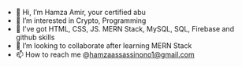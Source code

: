 - 👋 Hi, I’m Hamza Amir, your certified abu
- 👀 I’m interested in Crypto, Programming
- 🌱 I've got HTML, CSS, JS. MERN Stack, MySQL, SQL, Firebase and github skills
- 💞️ I’m looking to collaborate after learning MERN Stack
- 📫 How to reach me @hamzaassassinono1@gmail.com

<!---
HamzaAmir-trader/HamzaAmir-trader is a ✨ special ✨ repository because its `README.md` (this file) appears on your GitHub profile.
You can click the Preview link to take a look at your changes.
--->
